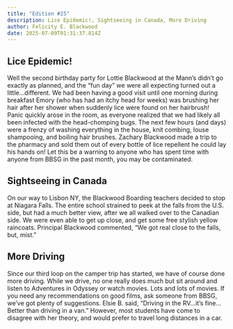 ```yaml
---
title: "Edition #25"
description: Lice Epidemic!, Sightseeing in Canada, More Driving
author: Felicity E. Blackwood
date: 2025-07-09T01:31:37.814Z
---
```

## Lice Epidemic! 

Well the second birthday party for Lottie Blackwood at the Mann’s didn’t go exactly as planned, and the “fun day” we were all expecting turned out a little…different. We had been having a good visit until one morning during breakfast Emory (who has had an itchy head for weeks) was brushing her hair after her shower when suddenly lice were found on her hairbrush! Panic quickly arose in the room, as everyone realized that we had likely all been infected with the head-chomping bugs. The next few hours (and days) were a frenzy of washing everything in the house, knit combing, louse shampooing, and boiling hair brushes. Zachary Blackwood made a trip to the pharmacy and sold them out of every bottle of lice repellent he could lay his hands on! Let this be a warning to anyone who has spent time with anyone from BBSG in the past month, you may be contaminated.  ![](< >)

## Sightseeing in Canada![](< >)

On our way to Lisbon NY, the Blackwood Boarding teachers decided to stop at Niagara Falls. The entire school strained to peek at the falls from the U.S. side, but had a much better view, after we all walked over to the Canadian side. We were even able to get up close, and get some free stylish yellow raincoats. Principal Blackwood commented, “We got real close to the falls, but, mist.” 

## More Driving

Since our third loop on the camper trip has started, we have of course done more driving. While we drive, no one really does much but sit around and listen to Adventures in Odyssey or watch movies. Lots and lots of movies. If you need any recommendations on good films, ask someone from BBSG, we’ve got plenty of suggestions. Elsie B. said, “Driving in the RV…it’s fine…Better than driving in a van.” However, most students have come to disagree with her theory, and would prefer to travel long distances in a car.